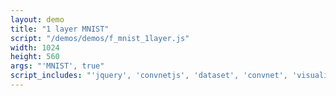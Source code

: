 ```yaml
---
layout: demo
title: "1 layer MNIST"
script: "/demos/demos/f_mnist_1layer.js"
width: 1024
height: 560
args: "'MNIST', true"
script_includes: "'jquery', 'convnetjs', 'dataset', 'convnet', 'visualizer'"
---
```



